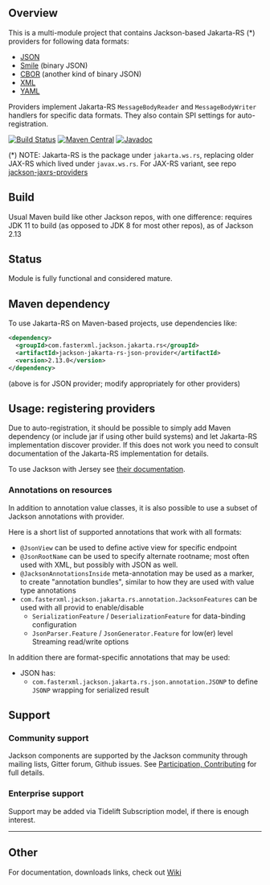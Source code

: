 ## Overview

This is a multi-module project that contains Jackson-based Jakarta-RS (*) providers
for following data formats:

* [JSON](https://github.com/FasterXML/jackson-core)
* [Smile](https://github.com/FasterXML/jackson-dataformat-smile) (binary JSON)
* [CBOR](https://github.com/FasterXML/jackson-dataformat-cbor) (another kind of binary JSON)
* [XML](https://github.com/FasterXML/jackson-dataformat-xml)
* [YAML](https://github.com/FasterXML/jackson-dataformat-yaml)

Providers implement Jakarta-RS `MessageBodyReader` and `MessageBodyWriter` handlers for specific
data formats. They also contain SPI settings for auto-registration.

[![Build Status](https://travis-ci.org/FasterXML/jackson-jakarta-rs-providers.svg?branch=master)](https://travis-ci.org/FasterXML/jackson-jakarta-rs-providers)
[![Maven Central](https://maven-badges.herokuapp.com/maven-central/com.fasterxml.jackson.jakarta.rs/jackson-jakarta-rs-json-provider/badge.svg)](https://maven-badges.herokuapp.com/maven-central/com.fasterxml.jackson.jakarta.rs/jackson-jakarta-rs-json-provider/)
[![Javadoc](https://javadoc-emblem.rhcloud.com/doc/com.fasterxml.jackson.jakarta.rs/jackson-jakarta-rs-json-provider/badge.svg)](http://www.javadoc.io/doc/com.fasterxml.jackson.jakarta.rs/jackson-jakarta-rs-json-provider)

(*) NOTE: Jakarta-RS is the package under `jakarta.ws.rs`, replacing older JAX-RS which lived
under `javax.ws.rs`.
For JAX-RS variant, see repo [jackson-jaxrs-providers](../../../jackson-jaxrs-providers)

## Build

Usual Maven build like other Jackson repos, with one difference: requires JDK 11 to build
(as opposed to JDK 8 for most other repos), as of Jackson 2.13

## Status

Module is fully functional and considered mature.

## Maven dependency

To use Jakarta-RS on Maven-based projects, use dependencies like:

```xml
<dependency>
  <groupId>com.fasterxml.jackson.jakarta.rs</groupId>
  <artifactId>jackson-jakarta-rs-json-provider</artifactId>
  <version>2.13.0</version>
</dependency>
```

(above is for JSON provider; modify appropriately for other providers)

## Usage: registering providers

Due to auto-registration, it should be possible to simply add Maven dependency
(or include jar if using other build systems) and let Jakarta-RS implementation discover
provider.
If this does not work you need to consult documentation of the Jakarta-RS implementation for details.  

To use Jackson with Jersey see [their documentation](https://jersey.github.io/documentation/latest/media.html#json.jackson).

### Annotations on resources

In addition to annotation value classes, it is also possible to use a subset
of Jackson annotations with provider.

Here is a short list of supported annotations that work with all formats:

* `@JsonView` can be used to define active view for specific endpoint
* `@JsonRootName` can be used to specify alternate rootname; most often used with XML, but possibly with JSON as well.
* `@JacksonAnnotationsInside` meta-annotation may be used as a marker, to create "annotation bundles", similar to how they are used with value type annotations
* `com.fasterxml.jackson.jakarta.rs.annotation.JacksonFeatures` can be used with all provid to enable/disable
    * `SerializationFeature` / `DeserializationFeature` for data-binding configuration
    * `JsonParser.Feature` / `JsonGenerator.Feature` for low(er) level Streaming read/write options

In addition there are format-specific annotations that may be used:

* JSON has:
    * `com.fasterxml.jackson.jakarta.rs.json.annotation.JSONP` to define `JSONP` wrapping for serialized result

## Support

### Community support

Jackson components are supported by the Jackson community through mailing lists, Gitter forum, Github issues. See [Participation, Contributing](../../../jackson#participation-contributing) for full details.

### Enterprise support

Support may be added via Tidelift Subscription model, if there is enough interest.

-----

## Other

For documentation, downloads links, check out [Wiki](../../wiki)
